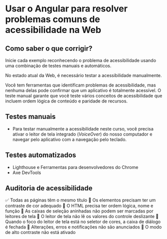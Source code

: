 # Usar o Angular para resolver problemas comuns de acessibilidade na Web

## Como saber o que corrigir?

Inicie cada exemplo reconhecendo o problema de acessibilidade usando uma combinação de testes manuais e automáticos.

No estado atual da Web, é necessário testar a acessibilidade manualmente.

Você tem ferramentas que identificam problemas de acessibilidade, mas nenhuma delas pode confirmar que um aplicativo é totalmente acessível. O teste manual garante que você teste vários conceitos de acessibilidade que incluem ordem lógica de conteúdo e paridade de recursos.

## Testes manuais

- Para testar manualmente a acessibilidade neste curso, você precisa ativar o leitor de tela integrado (*VoiceOver*) do nosso computador e navegar pelo aplicativo com a navegação pelo teclado.

## Testes automatizados

- Lighthouse e Ferramentas para desenvolvedores do Chrome
- Axe DevTools

## Auditoria de acessibilidade

✅ Todas as páginas têm o mesmo título
🛑 Os elementos precisam ter um contraste de cor adequado
🛑 O HTML precisa ter ordem lógica, nome e função
🛑 As caixas de seleção aninhadas não podem ser marcadas por leitores de tela
🛑 O leitor de tela não lê os valores do controle deslizante
🛑 Quando o foco do leitor de tela está no seletor de cores, a caixa de diálogo é fechada
🛑 Alterações, erros e notificações não são anunciados
🛑 O modo de alto contraste não está ativado
